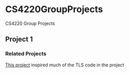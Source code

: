 # CS4220GroupProjects
CS4220 Group Projects

## Project 1
### Related Projects
[This project](https://github.com/darrenjs/openssl_examples) inspired much of the TLS code in the project
